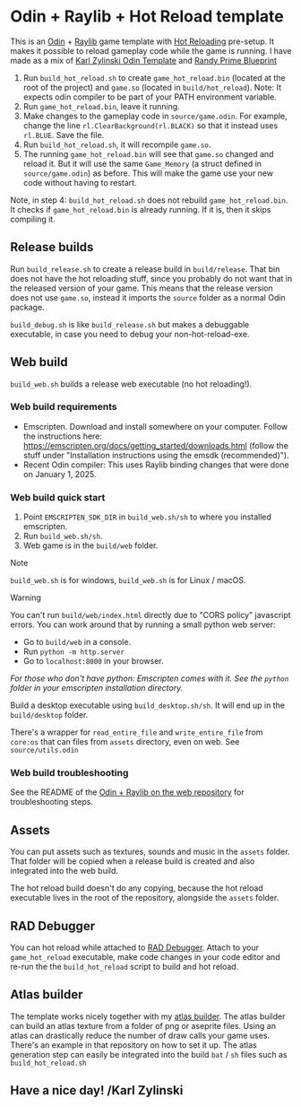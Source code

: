 # Odin + Raylib + Hot Reload template

This is an [Odin](https://github.com/odin-lang/Odin) + [Raylib](https://github.com/raysan5/raylib) game template with [Hot Reloading](http://zylinski.se/posts/hot-reload-gameplay-code/) pre-setup. It makes it possible to reload gameplay code while the game is running.
I have made as a mix of [Karl Zylinski Odin Template](https://github.com/karl-zylinski/odin-raylib-hot-reload-game-template) and [Randy Prime Blueprint](https://github.com/baldgg/blueprint)

1. Run `build_hot_reload.sh` to create `game_hot_reload.bin` (located at the root of the project) and `game.so` (located in `build/hot_reload`). Note: It expects odin compiler to be part of your PATH environment variable.
2. Run `game_hot_reload.bin`, leave it running.
3. Make changes to the gameplay code in `source/game.odin`. For example, change the line `rl.ClearBackground(rl.BLACK)` so that it instead uses `rl.BLUE`. Save the file.
4. Run `build_hot_reload.sh`, it will recompile `game.so`.
5. The running `game_hot_reload.bin` will see that `game.so` changed and reload it. But it will use the same `Game_Memory` (a struct defined in `source/game.odin`) as before. This will make the game use your new code without having to restart.

Note, in step 4: `build_hot_reload.sh` does not rebuild `game_hot_reload.bin`. It checks if `game_hot_reload.bin` is already running. If it is, then it skips compiling it.

## Release builds

Run `build_release.sh` to create a release build in `build/release`. That bin does not have the hot reloading stuff, since you probably do not want that in the released version of your game. This means that the release version does not use `game.so`, instead it imports the `source` folder as a normal Odin package.

`build_debug.sh` is like `build_release.sh` but makes a debuggable executable, in case you need to debug your non-hot-reload-exe.

## Web build

`build_web.sh` builds a release web executable (no hot reloading!).

### Web build requirements

- Emscripten. Download and install somewhere on your computer. Follow the instructions here: https://emscripten.org/docs/getting_started/downloads.html (follow the stuff under "Installation instructions using the emsdk (recommended)").
- Recent Odin compiler: This uses Raylib binding changes that were done on January 1, 2025.

### Web build quick start

1. Point `EMSCRIPTEN_SDK_DIR` in `build_web.sh/sh` to where you installed emscripten.
2. Run `build_web.sh/sh`.
3. Web game is in the `build/web` folder.

> [!NOTE]
> `build_web.sh` is for windows, `build_web.sh` is for Linux / macOS.

> [!WARNING]
> You can't run `build/web/index.html` directly due to "CORS policy" javascript errors. You can work around that by running a small python web server:
> - Go to `build/web` in a console.
> - Run `python -m http.server`
> - Go to `localhost:8000` in your browser.
>
> _For those who don't have python: Emscripten comes with it. See the `python` folder in your emscripten installation directory._

Build a desktop executable using `build_desktop.sh/sh`. It will end up in the `build/desktop` folder.

There's a wrapper for `read_entire_file` and `write_entire_file` from `core:os` that can files from `assets` directory, even on web. See `source/utils.odin`

### Web build troubleshooting

See the README of the [Odin + Raylib on the web repository](https://github.com/karl-zylinski/odin-raylib-web) for troubleshooting steps.

## Assets
You can put assets such as textures, sounds and music in the `assets` folder. That folder will be copied when a release build is created and also integrated into the web build.

The hot reload build doesn't do any copying, because the hot reload executable lives in the root of the repository, alongside the `assets` folder.

## RAD Debugger
You can hot reload while attached to [RAD Debugger](https://github.com/EpicGamesExt/raddebugger). Attach to your `game_hot_reload` executable, make code changes in your code editor and re-run the the `build_hot_reload` script to build and hot reload.

## Atlas builder

The template works nicely together with my [atlas builder](https://github.com/karl-zylinski/atlas-builder). The atlas builder can build an atlas texture from a folder of png or aseprite files. Using an atlas can drastically reduce the number of draw calls your game uses. There's an example in that repository on how to set it up. The atlas generation step can easily be integrated into the build `bat` / `sh` files such as `build_hot_reload.sh`

## Have a nice day! /Karl Zylinski
